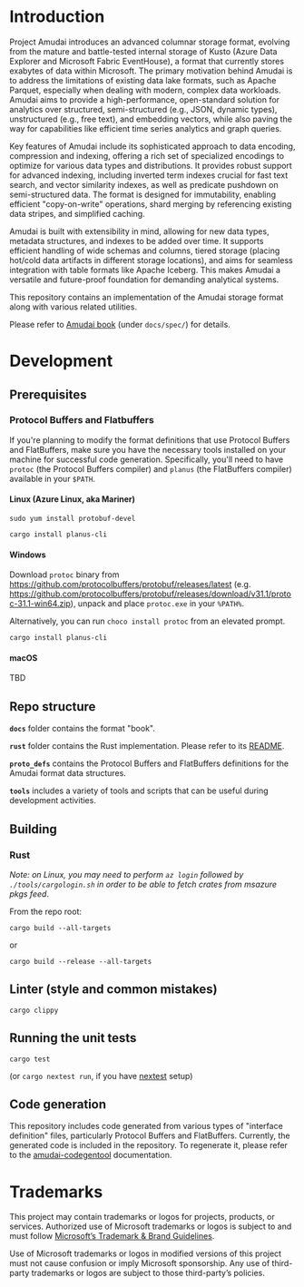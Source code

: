 # Introduction

Project Amudai introduces an advanced columnar storage format, evolving from the mature and battle-tested internal storage of Kusto (Azure Data Explorer and Microsoft Fabric EventHouse), a format that currently stores exabytes of data within Microsoft. The primary motivation behind Amudai is to address the limitations of existing data lake formats, such as Apache Parquet, especially when dealing with modern, complex data workloads. Amudai aims to provide a high-performance, open-standard solution for analytics over structured, semi-structured (e.g., JSON, dynamic types), unstructured (e.g., free text), and embedding vectors, while also paving the way for capabilities like efficient time series analytics and graph queries.

Key features of Amudai include its sophisticated approach to data encoding, compression and indexing, offering a rich set of specialized encodings to optimize for various data types and distributions. It provides robust support for advanced indexing, including inverted term indexes crucial for fast text search, and vector similarity indexes, as well as predicate pushdown on semi-structured data. The format is designed for immutability, enabling efficient "copy-on-write" operations, shard merging by referencing existing data stripes, and simplified caching.

Amudai is built with extensibility in mind, allowing for new data types, metadata structures, and indexes to be added over time. It supports efficient handling of wide schemas and columns, tiered storage (placing hot/cold data artifacts in different storage locations), and aims for seamless integration with table formats like Apache Iceberg. This makes Amudai a versatile and future-proof foundation for demanding analytical systems.

This repository contains an implementation of the Amudai storage format along with various related utilities.

Please refer to [Amudai book](./docs/spec/) (under `docs/spec/`) for details.

# Development

## Prerequisites

### Protocol Buffers and Flatbuffers

If you're planning to modify the format definitions that use Protocol Buffers and FlatBuffers, make sure you have the necessary tools installed on your machine for successful code generation. Specifically, you'll need to have `protoc` (the Protocol Buffers compiler) and `planus` (the FlatBuffers compiler) available in your `$PATH`.

#### Linux (Azure Linux, aka Mariner)

```
sudo yum install protobuf-devel

cargo install planus-cli

```

#### Windows

Download `protoc` binary from https://github.com/protocolbuffers/protobuf/releases/latest (e.g. https://github.com/protocolbuffers/protobuf/releases/download/v31.1/protoc-31.1-win64.zip), unpack and place `protoc.exe` in your `%PATH%`.

Alternatively, you can run `choco install protoc` from an elevated prompt.

```
cargo install planus-cli
```

#### macOS

TBD

## Repo structure

**`docs`** folder contains the format "book".

**`rust`** folder contains the Rust implementation. Please refer to its [README](./rust/README.md).

**`proto_defs`** contains the Protocol Buffers and FlatBuffers definitions for the Amudai format data structures.

**`tools`** includes a variety of tools and scripts that can be useful during development activities.

## Building

### Rust

*Note: on Linux, you may need to perform `az login` followed by `./tools/cargologin.sh` in order to be able to fetch crates from msazure pkgs feed*.

From the repo root:

```
cargo build --all-targets
```

or 

```
cargo build --release --all-targets
```

## Linter (style and common mistakes)

```
cargo clippy
```

## Running the unit tests

```
cargo test
```

(or `cargo nextest run`, if you have [nextest](https://nexte.st/) setup)

## Code generation

This repository includes code generated from various types of "interface definition" files, particularly Protocol Buffers and FlatBuffers. Currently, the generated code is included in the repository. To regenerate it, please refer to the [amudai-codegentool](./rust/tools/amudai-codegentool/README.md) documentation.

# Trademarks

This project may contain trademarks or logos for projects, products, or services. 
Authorized use of Microsoft trademarks or logos is subject to and must follow [Microsoft’s Trademark & Brand Guidelines](https://www.microsoft.com/en-us/legal/intellectualproperty/trademarks/usage/general). 

Use of Microsoft trademarks or logos in modified versions of this project must not cause confusion or imply Microsoft sponsorship. Any use of third-party trademarks or logos are subject to those third-party’s policies.
